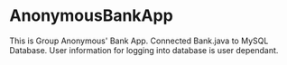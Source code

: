 # AnonymousBankApp
This is Group Anonymous' Bank App.
Connected Bank.java to MySQL Database. User information for logging into database is user dependant.